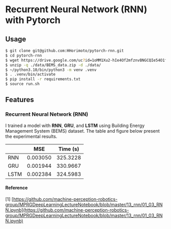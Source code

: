 # Recurrent Neural Network (RNN) with Pytorch

## Usage

```bash
$ git clone git@github.com:HHorimoto/pytorch-rnn.git
$ cd pytorch-rnn
$ wget https://drive.google.com/uc?id=1oMM1Xu2-hIe4Of2mfznvBNGCQIe54O1f -O ./data/BEMS_data.zip
$ unzip -q ./data/BEMS_data.zip -d ./data/
$ ~/python3.10/bin/python3 -m venv .venv
$ . .venv/bin/activate
$ pip install -r requirements.txt
$ source run.sh
```

## Features

### Recurrent Neural Network (RNN)
I trained a model with **RNN**, **GRU**, and **LSTM** using Building Energy Management System (BEMS) dataset.
The table and figure below present the experimental results.

|      |   MSE    | Time (s) |
| ---- | :------: | -------- |
| RNN  | 0.003050 | 325.3228 |
| GRU  | 0.001944 | 330.9667 |
| LSTM | 0.002384 | 324.5983 |

#### Reference
[1] [https://github.com/machine-perception-robotics-group/MPRGDeepLearningLectureNotebook/blob/master/13_rnn/01_03_RNN.ipynb](https://github.com/machine-perception-robotics-group/MPRGDeepLearningLectureNotebook/blob/master/13_rnn/01_03_RNN.ipynb)
